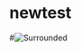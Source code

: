 newtest
=======
#![Surrounded](http://saturnflyer.github.io/surrounded/images/surrounded.png, "Surrounded")
